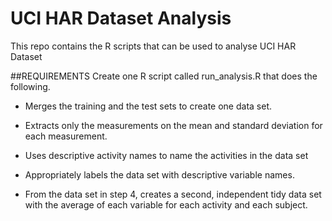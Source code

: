 UCI HAR Dataset Analysis
========================
This repo contains the R scripts that can be used to analyse UCI HAR Dataset

##REQUIREMENTS
Create one R script called run_analysis.R that does the following.

* Merges the training and the test sets to create one data set.

* Extracts only the measurements on the mean and standard deviation for each measurement.

* Uses descriptive activity names to name the activities in the data set

* Appropriately labels the data set with descriptive variable names.

* From the data set in step 4, creates a second, independent tidy data set with the average of each variable
 for each activity and each subject.
